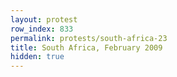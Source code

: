 ```yaml
---
layout: protest
row_index: 833
permalink: protests/south-africa-23
title: South Africa, February 2009
hidden: true
---
```

